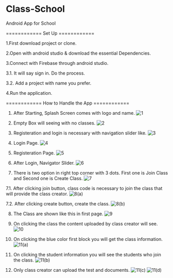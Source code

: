 # Class-School
Android App for School

============ Set Up ============

1.First download project or clone.

2.Open with android studio & download the essential Dependencies.

3.Connect with Firebase through android studio.

3.1. It will say sign in. Do the process.

3.2. Add a project with name you prefer.

4.Run the application.


============ How to Handle the App ============

1. After Starting, Splash Screen comes with logo and name.
![1](https://user-images.githubusercontent.com/44299453/105978969-23c10280-60b9-11eb-9609-5da5010aebdc.png)

2. Empty Box will seeing with no classes.
![2](https://user-images.githubusercontent.com/44299453/105979250-76022380-60b9-11eb-94d2-e343c2f817c3.png)

3. Registeration and login is necessary with navigation slider like.
![3](https://user-images.githubusercontent.com/44299453/105979471-b9f52880-60b9-11eb-8d62-d196c947159f.png)

4. Login Page.
![4](https://user-images.githubusercontent.com/44299453/105979551-d2fdd980-60b9-11eb-9c0c-95a6bf2ba23a.png)

5. Registeration Page.
![5](https://user-images.githubusercontent.com/44299453/105979644-ea3cc700-60b9-11eb-91c2-ff9fde0c001f.png)

6. After Login, Navigator Slider.
![6](https://user-images.githubusercontent.com/44299453/105979767-0c364980-60ba-11eb-8702-201926652f95.png)

7. There is two option in right top corner with 3 dots. First one is Join Class and Second one is Create Class.
![7](https://user-images.githubusercontent.com/44299453/105979937-46075000-60ba-11eb-9f7a-71999c083190.png)

7.1. After clicking join button, class code is necessary to join the class that will provide the class creator.
![8(a)](https://user-images.githubusercontent.com/44299453/105980220-97174400-60ba-11eb-93f0-fa9b7eb237e9.png)

7.2. After clicking create button, create the class.
![8(b)](https://user-images.githubusercontent.com/44299453/105980371-c62db580-60ba-11eb-8803-ad3a7400ab84.png)

8. The Class are shown like this in first page.
![9](https://user-images.githubusercontent.com/44299453/105980466-e6f60b00-60ba-11eb-9ba5-35396c4f775e.png)

9. On clicking the class the content uploaded by class creator will see.
![10](https://user-images.githubusercontent.com/44299453/105980597-10af3200-60bb-11eb-8c35-021b73e4351e.png)

10. On clicking the blue color first block you will get the class information.
![11(a)](https://user-images.githubusercontent.com/44299453/105980705-33d9e180-60bb-11eb-878c-11b60a1da84a.png)

11. On clicking the student information you will see the students who join the class.
![11(b)](https://user-images.githubusercontent.com/44299453/105980879-6a176100-60bb-11eb-8445-ff6b9def9828.png)

12. Only class creator can upload the test and documents.
![11(c)](https://user-images.githubusercontent.com/44299453/105980978-8adfb680-60bb-11eb-9eb4-3f63754e7d34.png)
![11(d)](https://user-images.githubusercontent.com/44299453/105980999-93d08800-60bb-11eb-8b74-262e877b6415.png)
